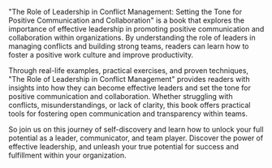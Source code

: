 "The Role of Leadership in Conflict Management: Setting the Tone for Positive Communication and Collaboration" is a book that explores the importance of effective leadership in promoting positive communication and collaboration within organizations. By understanding the role of leaders in managing conflicts and building strong teams, readers can learn how to foster a positive work culture and improve productivity.

Through real-life examples, practical exercises, and proven techniques, "The Role of Leadership in Conflict Management" provides readers with insights into how they can become effective leaders and set the tone for positive communication and collaboration. Whether struggling with conflicts, misunderstandings, or lack of clarity, this book offers practical tools for fostering open communication and transparency within teams.

So join us on this journey of self-discovery and learn how to unlock your full potential as a leader, communicator, and team player. Discover the power of effective leadership, and unleash your true potential for success and fulfillment within your organization.
